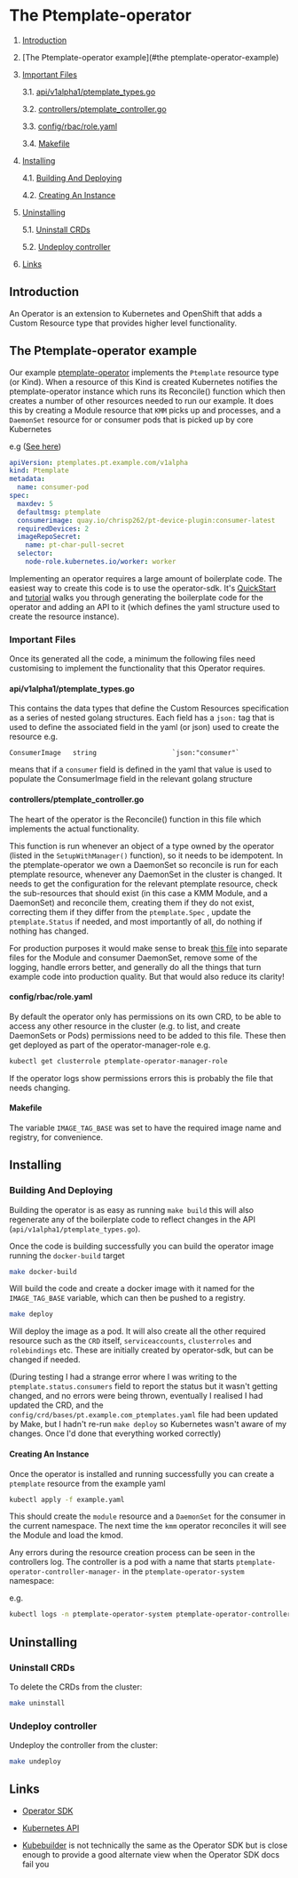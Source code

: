 # The Ptemplate-operator

1. [Introduction](#introduction)

2. [The Ptemplate-operator example](#the ptemplate-operator-example)

3. [Important Files](#important-files)

    3.1. [api/v1alpha1/ptemplate_types.go](#apiv1alpha1ptemplate_typesgo)

    3.2. [controllers/ptemplate_controller.go](#controllersptemplate_controllergo)

    3.3. [config/rbac/role.yaml](#configrbacroleyaml)

    3.4. [Makefile](#makefile)

4. [Installing](#installing)

    4.1. [Building And Deploying](#building-and-deploying)

    4.2. [Creating An Instance](#creating-an-instance)

5. [Uninstalling](#uninstalling)

    5.1. [Uninstall CRDs](#uninstall-crds)

    5.2. [Undeploy controller](#undeploy-controller)

6. [Links](#links)

## Introduction

An Operator is an extension to Kubernetes and OpenShift that adds a Custom Resource type that provides higher level functionality.

## The Ptemplate-operator example

Our example [ptemplate-operator](../src/ptemplate-operator) implements the `Ptemplate` resource type (or Kind). When a resource of this Kind is created Kubernetes notifies the ptemplate-operator instance which runs its Reconcile() function which then creates a number of other resources needed to run our example. It does this by creating a Module resource that `KMM` picks up and processes, and a `DaemonSet` resource for or consumer pods that is picked up by core Kubernetes

e.g ([See here](../src/ptemplate-operator/example.yaml))

```yaml
apiVersion: ptemplates.pt.example.com/v1alpha
kind: Ptemplate
metadata:
  name: consumer-pod
spec:
  maxdev: 5
  defaultmsg: ptemplate
  consumerimage: quay.io/chrisp262/pt-device-plugin:consumer-latest
  requiredDevices: 2
  imageRepoSecret:
    name: pt-char-pull-secret
  selector:
    node-role.kubernetes.io/worker: worker
```

Implementing an operator requires a large amount of boilerplate code.
The easiest way to create this code is to use the operator-sdk. It's [QuickStart](https://sdk.operatorframework.io/docs/building-operators/golang/quickstart/) and [tutorial](https://sdk.operatorframework.io/docs/building-operators/golang/tutorial/) walks you through generating the boilerplate code for the operator and adding an API to it (which defines the yaml structure used to create the resource instance).

### Important Files

Once its generated all the code, a minimum the following files need customising to implement the functionality that this Operator requires.

#### api/v1alpha1/ptemplate_types.go

This contains the data types that define the Custom Resources specification as a series of nested golang structures. Each field has a `json:`  tag that is used to define the associated field in the yaml (or json) used to create the resource
e.g.

```golang
ConsumerImage   string                   `json:"consumer"`
```

means that if a `consumer` field is defined in the yaml that value is used to populate the ConsumerImage field in the relevant golang structure

#### controllers/ptemplate_controller.go

The heart of the operator is the Reconcile() function in this file which implements the actual functionality.

This function is run whenever an object of a type owned by the operator (listed in the `SetupWithManager()` function), so it needs to be idempotent.
In the ptemplate-operator we own a DaemonSet so reconcile is run for each ptemplate resource, whenever any DaemonSet in the cluster is changed. It needs to get the configuration for the relevant ptemplate resource, check the sub-resources that should exist (in this case a KMM Module, and a DaemonSet) and reconcile them, creating them if they do not exist, correcting them if they differ from the `ptemplate.Spec` , update the `ptemplate.Status` if needed, and most importantly of all, do nothing if nothing has changed.

For production purposes it would make sense to break [this file](../ptemplate-operator/controllers/ptemplate_controller.go) into separate files for the Module and consumer DaemonSet, remove some of the logging, handle errors better, and generally do all the things that turn example code into production quality. But that would also reduce its clarity!

#### config/rbac/role.yaml

By default the operator only has permissions on its own CRD, to be able to access any other resource in the cluster (e.g. to list, and create DaemonSets or Pods) permissions need to be added to this file. These then get deployed as part of the operator-manager-role e.g.

```bash
kubectl get clusterrole ptemplate-operator-manager-role
```

If the operator logs show permissions errors this is probably the file that needs changing.

#### Makefile

The variable `IMAGE_TAG_BASE` was set to have the required image name and registry, for convenience.

## Installing

### Building And Deploying

Building the operator is as easy as running `make build` this will also regenerate any of the boilerplate code to reflect changes in the API (`api/v1alpha1/ptemplate_types.go`).

Once the code is building successfully you can build the operator image running the `docker-build` target

```bash
make docker-build
```

Will build the code and create a docker image with it named for the  `IMAGE_TAG_BASE` variable, which can then be pushed to a registry.

```bash
make deploy
```

Will deploy the image as a pod. It will also create all the other required resource such as the `CRD` itself, `serviceaccounts`, `clusterroles` and `rolebindings` etc. These are initially created by operator-sdk, but can be changed if needed.

(During testing I had a strange error where I was writing to the `ptemplate.status.consumers` field to report the status but it wasn't getting changed, and no errors were being thrown, eventually I realised I had updated the CRD, and the `config/crd/bases/pt.example.com_ptemplates.yaml` file had been updated by Make, but I hadn't re-run `make deploy` so Kubernetes wasn't aware of my changes. Once I'd done that everything worked correctly)

#### Creating An Instance

Once the operator is installed and running successfully you can create a `ptemplate` resource from the example yaml

```bash
kubectl apply -f example.yaml
```

This should create the `module` resource and a `DaemonSet` for the consumer in the current namespace. The next time the `kmm` operator reconciles it will see the Module and load the kmod.

Any errors during the resource creation process can be seen in the controllers log. The controller is a pod with a name that starts `ptemplate-operator-controller-manager-` in the `ptemplate-operator-system` namespace:

e.g.

```bash
kubectl logs -n ptemplate-operator-system ptemplate-operator-controller-manager-5d4795f966-4cb98
```

## Uninstalling

### Uninstall CRDs

To delete the CRDs from the cluster:

```bash
make uninstall
```

### Undeploy controller

Undeploy the controller from the cluster:

```bash
make undeploy
```

## Links

* [Operator SDK](https://sdk.operatorframework.io/docs/building-operators/golang/quickstart/)

* [Kubernetes API](https://kubernetes.io/docs/reference/kubernetes-api/)

* [Kubebuilder](https://book.kubebuilder.io/introduction) is not technically the same as the Operator SDK but is close enough to provide a good alternate view when the Operator SDK docs fail you
